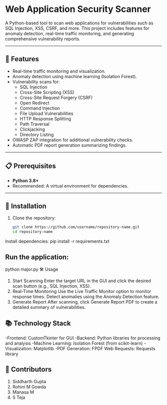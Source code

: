 # Web Application Security Scanner

A Python-based tool to scan web applications for vulnerabilities such as SQL Injection, XSS, CSRF, and more. This project includes features for anomaly detection, real-time traffic monitoring, and generating comprehensive vulnerability reports.

---

## 🚀 Features
- Real-time traffic monitoring and visualization.
- Anomaly detection using machine learning (Isolation Forest).
- Vulnerability scans for:
  - SQL Injection
  - Cross-Site Scripting (XSS)
  - Cross-Site Request Forgery (CSRF)
  - Open Redirect
  - Command Injection
  - File Upload Vulnerabilities
  - HTTP Response Splitting
  - Path Traversal
  - Clickjacking
  - Directory Listing
- OWASP ZAP integration for additional vulnerability checks.
- Automatic PDF report generation summarizing findings.

---

## 📋 Prerequisites
- **Python 3.8+**
- Recommended: A virtual environment for dependencies.

---

## 🔧 Installation
1. Clone the repository:
   ```bash
   git clone https://github.com/username/repository-name.git
   cd repository-name
Install dependencies:
pip install -r requirements.txt
## Run the application:
python major.py
🛠️ Usage
1. Start Scanning
Enter the target URL in the GUI and click the desired scan button (e.g., SQL Injection, XSS).
2. Real-Time Monitoring
Use the Live Traffic Monitor option to monitor response times.
Detect anomalies using the Anomaly Detection feature.
3. Generate Report
After scanning, click Generate Report PDF to create a detailed summary of vulnerabilities.
## 📚 Technology Stack
-Frontend: CustomTkinter for GUI
-Backend: Python libraries for processing and analysis
-Machine Learning: Isolation Forest (from scikit-learn)
-Visualization: Matplotlib
-PDF Generation: FPDF
Web Requests: Requests library
## 🙌 Contributors 
1. Siddharth Gupta
2. Rohini M Gowda
3. Manasa M
4. S Teja
